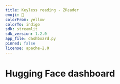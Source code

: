 ```yaml
---
title: Keyless reading - ZReader
emoji: 🔮
colorFrom: yellow
colorTo: indigo
sdk: streamlit
sdk_version: 1.2.0
app_file: dashboard.py
pinned: false
license: apache-2.0
---
```


# Hugging Face dashboard